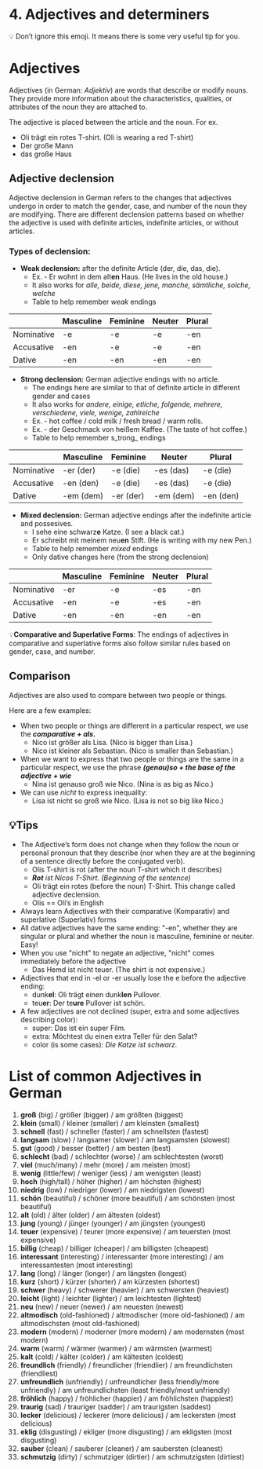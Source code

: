 # 4. Adjectives and determiners

💡 Don’t ignore this emoji. It means there is some very useful tip for you.

# Adjectives

Adjectives (in German: _Adjektiv_) are words that describe or modify nouns. They provide more information about the characteristics, qualities, or attributes of the noun they are attached to.

The adjective is placed between the article and the noun. For ex.

- Oli trägt ein rotes T-shirt. (Oli is wearing a red T-shirt)
- Der große Mann
- das große Haus

## Adjective declension

Adjective declension in German refers to the changes that adjectives undergo in order to match the gender, case, and number of the noun they are modifying. There are different declension patterns based on whether the adjective is used with definite articles, indefinite articles, or without articles.

### Types of declension:

- **Weak declension:** after the definite Article (der, die, das, die).
    - Ex. - Er wohnt in dem alt**en** Haus. (He lives in the old house.)
    - It also works for _alle, beide, diese, jene, manche, sämtliche, solche, welche_
    - Table to help remember _weak_ endings

||Masculine|Feminine|Neuter|Plural|
|---|---|---|---|---|
|Nominative|-e|-e|-e|-en|
|Accusative|-en|-e|-e|-en|
|Dative|-en|-en|-en|-en|

- **Strong declension:** German adjective endings with no article.
    - The endings here are similar to that of definite article in different gender and cases
    - It also works for _andere, einige, etliche, folgende, mehrere, verschiedene, viele, wenige, zahlreiche_
    - Ex. - hot coffee / cold milk / fresh bread / warm rolls.
    - Ex. - der Geschmack von heißem Kaffee. (The taste of hot coffee.)
    - Table to help remember s_trong_ endings

||Masculine|Feminine|Neuter|Plural|
|---|---|---|---|---|
|Nominative|-er (der)|-e (die)|-es (das)|-e (die)|
|Accusative|-en (den)|-e (die)|-es (das)|-e (die)|
|Dative|-em (dem)|-er (der)|-em (dem)|-en (den)|

- **Mixed declension:** German adjective endings after the indefinite article and possesives.
    - I sehe eine schwarz**e** Katze. (I see a black cat.)
    - Er schreibt mit meinem neu**en** Stift. (He is writing with my new Pen.)
    - Table to help remember _mixed_ endings
    - Only dative changes here (from the strong declension)

||Masculine|Feminine|Neuter|Plural|
|---|---|---|---|---|
|Nominative|-er|-e|-es|-en|
|Accusative|-en|-e|-es|-en|
|Dative|-en|-en|-en|-en|

💡**Comparative and Superlative Forms**: The endings of adjectives in comparative and superlative forms also follow similar rules based on gender, case, and number.

## Comparison

Adjectives are also used to compare between two people or things.

Here are a few examples:

- When two people or things are different in a particular respect, we use the _**comparative + als.**_
    - Nico ist größer als Lisa. (Nico is bigger than Lisa.)
    - Nico ist kleiner als Sebastian. (Nico is smaller than Sebastian.)
- When we want to express that two people or things are the same in a particular respect, we use the phrase _**(genau)so + the base of the adjective + wie**_
    - Nina ist genauso groß wie Nico. (Nina is as big as Nico.)
- We can use _nicht_ to express inequality:
    - Lisa ist nicht so groß wie Nico. (Lisa is not so big like Nico.)

## 💡Tips

- The Adjective’s form does not change when they follow the noun or personal pronoun that they describe (nor when they are at the beginning of a sentence directly before the conjugated verb).
    - Olis T-shirt is rot (after the noun T-shirt which it describes)
    - _**Rot** ist Nicos T-Shirt. (Beginning of the sentence)_
    - Oli trägt ein rotes (before the noun) T-Shirt. This change called adjective declension.
    - Olis == Oli’s in English
- Always learn Adjectives with their comparative (Komparativ) and superlative (Superlativ) forms
- All dative adjectives have the same ending: "-en", whether they are singular or plural and whether the noun is masculine, feminine or neuter. Easy!
- When you use "nicht" to negate an adjective, "nicht" comes immediately before the adjective
    - Das Hemd ist nicht teuer. (The shirt is not expensive.)
- Adjectives that end in -el or -er usually lose the e before the adjective ending:
    - dunk**el**: Oli trägt einen dunk**len** Pullover.
    - teu**er**: Der te**ure** Pullover ist schön.
- A few adjectives are not declined (super, extra and some adjectives describing color):
    - super: Das ist ein super Film.
    - extra: Möchtest du einen extra Teller für den Salat?
    - color (is some cases): _Die Katze ist schwarz._

# List of common Adjectives in German

1. **groß** (big) / größer (bigger) / am größten (biggest)
2. **klein** (small) / kleiner (smaller) / am kleinsten (smallest)
3. **schnell** (fast) / schneller (faster) / am schnellsten (fastest)
4. **langsam** (slow) / langsamer (slower) / am langsamsten (slowest)
5. **gut** (good) / besser (better) / am besten (best)
6. **schlecht** (bad) / schlechter (worse) / am schlechtesten (worst)
7. **viel** (much/many) / mehr (more) / am meisten (most)
8. **wenig** (little/few) / weniger (less) / am wenigsten (least)
9. **hoch** (high/tall) / höher (higher) / am höchsten (highest)
10. **niedrig** (low) / niedriger (lower) / am niedrigsten (lowest)
11. **schön** (beautiful) / schöner (more beautiful) / am schönsten (most beautiful)
12. **alt** (old) / älter (older) / am ältesten (oldest)
13. **jung** (young) / jünger (younger) / am jüngsten (youngest)
14. **teuer** (expensive) / teurer (more expensive) / am teuersten (most expensive)
15. **billig** (cheap) / billiger (cheaper) / am billigsten (cheapest)
16. **interessant** (interesting) / interessanter (more interesting) / am interessantesten (most interesting)
17. **lang** (long) / länger (longer) / am längsten (longest)
18. **kurz** (short) / kürzer (shorter) / am kürzesten (shortest)
19. **schwer** (heavy) / schwerer (heavier) / am schwersten (heaviest)
20. **leicht** (light) / leichter (lighter) / am leichtesten (lightest)
21. **neu** (new) / neuer (newer) / am neuesten (newest)
22. **altmodisch** (old-fashioned) / altmodischer (more old-fashioned) / am altmodischsten (most old-fashioned)
23. **modern** (modern) / moderner (more modern) / am modernsten (most modern)
24. **warm** (warm) / wärmer (warmer) / am wärmsten (warmest)
25. **kalt** (cold) / kälter (colder) / am kältesten (coldest)
26. **freundlich** (friendly) / freundlicher (friendlier) / am freundlichsten (friendliest)
27. **unfreundlich** (unfriendly) / unfreundlicher (less friendly/more unfriendly) / am unfreundlichsten (least friendly/most unfriendly)
28. **fröhlich** (happy) / fröhlicher (happier) / am fröhlichsten (happiest)
29. **traurig** (sad) / trauriger (sadder) / am traurigsten (saddest)
30. **lecker** (delicious) / leckerer (more delicious) / am leckersten (most delicious)
31. **eklig** (disgusting) / ekliger (more disgusting) / am ekligsten (most disgusting)
32. **sauber** (clean) / sauberer (cleaner) / am saubersten (cleanest)
33. **schmutzig** (dirty) / schmutziger (dirtier) / am schmutzigsten (dirtiest)